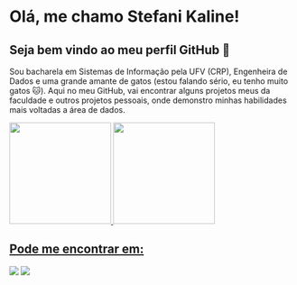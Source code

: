 # Olá, me chamo Stefani Kaline! 
## Seja bem vindo ao meu perfil GitHub 🤟

Sou bacharela em Sistemas de Informação pela UFV (CRP), Engenheira de Dados e uma grande amante de gatos (estou falando sério, eu tenho muito gatos 🐱). 
Aqui no meu GitHub, vai encontrar alguns projetos meus da faculdade e outros projetos pessoais, onde demonstro minhas habilidades mais voltadas a área de dados.

<div>
<a href="https://github.com/StefaniKaline">
<img loading="lazy" height="180em" src="https://github-readme-stats.vercel.app/api/top-langs/?username=StefaniKaline&layout=compact&langs_count=7&theme=dracula"/>
<img loading="lazy" height="180em" src="https://github-readme-stats.vercel.app/api?username=StefaniKaline&show_icons=true&theme=dracula&include_all_commits=true&count_private=true"/>
</div> 
  
## Pode me encontrar em:

<div>
<a href = "mailto:stefanikaline15@gmail.com"><img loading="lazy" src="https://img.shields.io/badge/Gmail-D14836?style=for-the-badge&logo=gmail&logoColor=white" target="_blank"></a>
<a href="https://medium.com/@skaline" target="_blank"><img loading="lazy" src="https://img.shields.io/badge/Medium?style=for-the-badge&logo=medium&logoColor=white" target="_blank"></a>
</div>

